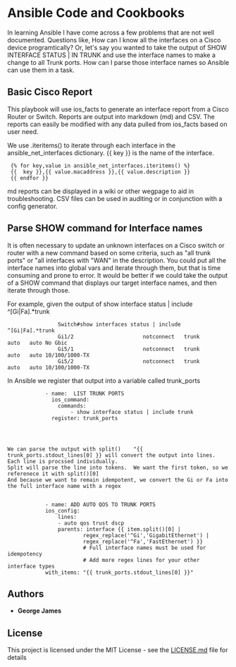 # Ansible Code and Cookbooks

In learning Ansible I have come across a few problems that are not well documented.  Questions like, How can I know all the interfaces on a Cisco device programtically?   Or, let's say you wanted to take the output of SHOW INTERFACE STATUS | IN TRUNK and use the interface names to make a change to all Trunk ports. How can I parse those interface names so Ansible can use them in a task.   

## Basic Cisco Report
  This playbook will use ios_facts to generate an interface report from a Cisco Router or Switch.  Reports are output into markdown (md) and CSV.   The reports can easily be modified with any data pulled from ios_facts based on user need.   

  We use .iteritems() to iterate through each interface in the ansible_net_interfaces dictionary.  {{ key }} is the name of the interface.  

     {% for key,value in ansible_net_interfaces.iteritems() %}
     {{  key }},{{ value.macaddress }},{{ value.description }}
     {{ endfor }}

md reports can be displayed in a wiki or other wegpage to aid in troubleshooting.  CSV files can be used in auditing or in conjunction with a config generator.   

## Parse SHOW command for Interface names
 
  It is often necessary to update an unknown interfaces on a Cisco switch or router with a new command based on some criteria, such as "all trunk ports" or "all interfaces with "WAN" in the description.   You could put all the interface names into global vars and iterate through them, but that is time consuming and prone to error.   It would be better if we could take the output of a SHOW command that displays our target interface names, and then iterate through those.  

  For example, given the output of show interface status | include ^[Gi|Fa].*trunk

                    Switch#show interfaces status | include ^[Gi|Fa].*trunk
                    Gi1/2                      notconnect   trunk            auto   auto No Gbic
                    Gi5/1                      notconnect   trunk            auto   auto 10/100/1000-TX
                    Gi5/2                      notconnect   trunk            auto   auto 10/100/1000-TX
          
  
   In Ansible we register that output into a variable called trunk_ports

           
                - name:  LIST TRUNK PORTS
                  ios_command:
                    commands:
                        - show interface status | include trunk
                  register: trunk_ports          
 



    We can parse the output with split()    "{{ trunk_ports.stdout_lines[0] }} will convert the output into lines.  Each line is procssed individually.
    Split will parse the line into tokens.  We want the first token, so we referenece it with split()[0]  
    And because we want to remain idempotent, we convert the Gi or Fa into the full interface name with a regex


                - name: ADD AUTO QOS TO TRUNK PORTS
                ios_config:
                    lines:
                    - auto qos trust dscp
                    parents: interface {{ item.split()[0] | 
                            regex_replace('^Gi','GigabitEthernet') |
                            regex_replace('^Fa','FastEthernet') }}
                            # Full interface names must be used for idempotency
                            # Add more regex lines for your other interface types
                with_items: "{{ trunk_ports.stdout_lines[0] }}"
                


## Authors

* **George James**


## License

This project is licensed under the MIT License - see the [LICENSE.md](LICENSE.md) file for details

